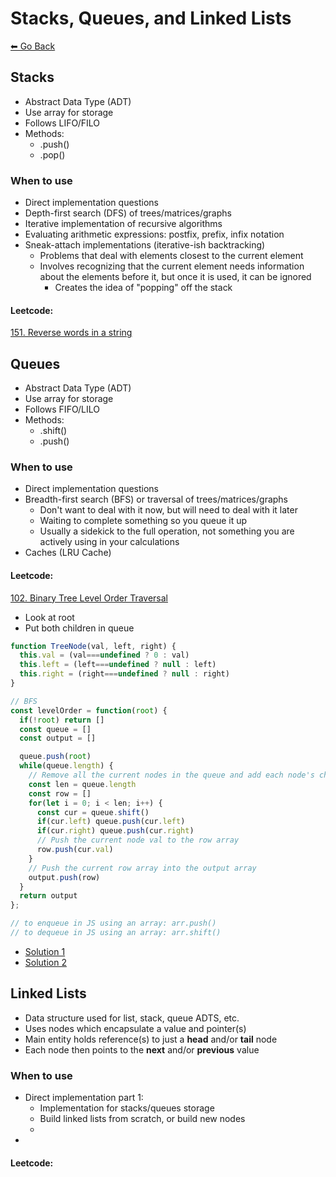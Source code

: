 # Stacks, Queues, and Linked Lists
[⬅ Go Back](./algos.md)

## Stacks
- Abstract Data Type (ADT)
- Use array for storage
- Follows LIFO/FILO
- Methods:
  - .push()
  - .pop()

### When to use
- Direct implementation questions
- Depth-first search (DFS) of trees/matrices/graphs
- Iterative implementation of recursive algorithms
- Evaluating arithmetic expressions: postfix, prefix, infix notation
- Sneak-attach implementations (iterative-ish backtracking)
  - Problems that deal with elements closest to the current element
  - Involves recognizing that the current element needs information about the elements before it, but once it is used, it can be ignored
    - Creates the idea of "popping" off the stack

#### Leetcode:
[151. Reverse words in a string](https://leetcode.com/problems/reverse-words-in-a-string/)

## Queues
- Abstract Data Type (ADT)
- Use array for storage
- Follows FIFO/LILO
- Methods:
  - .shift()
  - .push()

### When to use
- Direct implementation questions
- Breadth-first search (BFS) or traversal of trees/matrices/graphs
  - Don't want to deal with it now, but will need to deal with it later
  - Waiting to complete something so you queue it up
  - Usually a sidekick to the full operation, not something you are actively using in your calculations
- Caches (LRU Cache)
#### Leetcode:
[102. Binary Tree Level Order Traversal](https://leetcode.com/problems/binary-tree-level-order-traversal/)
  - Look at root
  - Put both children in queue
  ```js
  function TreeNode(val, left, right) {
    this.val = (val===undefined ? 0 : val)
    this.left = (left===undefined ? null : left)
    this.right = (right===undefined ? null : right)
  }

  // BFS
  const levelOrder = function(root) {
    if(!root) return []
    const queue = []
    const output = []

    queue.push(root)
    while(queue.length) {
      // Remove all the current nodes in the queue and add each node's children to the queue
      const len = queue.length
      const row = []
      for(let i = 0; i < len; i++) {
        const cur = queue.shift()
        if(cur.left) queue.push(cur.left)
        if(cur.right) queue.push(cur.right)
        // Push the current node val to the row array
        row.push(cur.val)
      }
      // Push the current row array into the output array
      output.push(row)
    }
    return output
  };

  // to enqueue in JS using an array: arr.push()
  // to dequeue in JS using an array: arr.shift()
  ```
  - [Solution 1](https://dev.to/cod3pineapple/102-binary-tree-level-order-traversal-javascript-solution-3ejj)
  - [Solution 2](https://dev.to/samuelhinchliffe/102-binary-tree-level-order-traversal-2oh5)
## Linked Lists
- Data structure used for list, stack, queue ADTS, etc.
- Uses nodes which encapsulate a value and pointer(s)
- Main entity holds reference(s) to just a **head** and/or **tail** node
- Each node then points to the **next** and/or **previous** value
### When to use
- Direct implementation part 1:
  - Implementation for stacks/queues storage
  - Build linked lists from scratch, or build new nodes
  - 
- 
#### Leetcode: